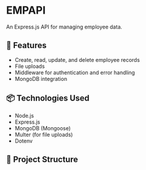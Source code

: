 # EMPAPI

An Express.js API for managing employee data.

## 🚀 Features

- Create, read, update, and delete employee records
- File uploads
- Middleware for authentication and error handling
- MongoDB integration

## 📦 Technologies Used

- Node.js
- Express.js
- MongoDB (Mongoose)
- Multer (for file uploads)
- Dotenv

## 📁 Project Structure

